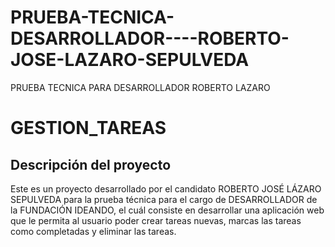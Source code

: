 # PRUEBA-TECNICA-DESARROLLADOR----ROBERTO-JOSE-LAZARO-SEPULVEDA
PRUEBA TECNICA PARA DESARROLLADOR ROBERTO LAZARO

GESTION_TAREAS
==============

Descripción del proyecto
------------------------


Este es un proyecto desarrollado por el candidato ROBERTO JOSÉ LÁZARO SEPULVEDA 
para la prueba técnica para el cargo de DESARROLLADOR de la FUNDACIÓN IDEANDO, 
el cuál consiste en desarrollar una aplicación web que le permita al usuario 
poder crear tareas nuevas, marcas las tareas como completadas y eliminar las tareas.
